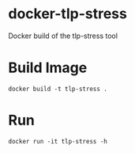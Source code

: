 # docker-tlp-stress
Docker build of the tlp-stress tool

# Build Image
```
docker build -t tlp-stress .
```

# Run
```
docker run -it tlp-stress -h
```

